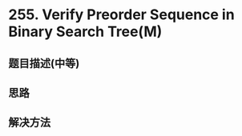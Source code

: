 # 255. Verify Preorder Sequence in Binary Search Tree(M)

[]()

## 题目描述(中等)


## 思路


## 解决方法

### 


```java


```